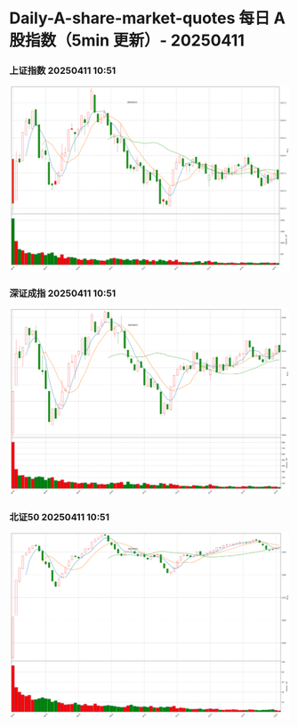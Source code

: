 
# Daily-A-share-market-quotes 每日 A 股指数（5min 更新）- 20250411

### 上证指数 20250411 10:51
![](./fig/2025/4/20250411-sh000001.png)

### 深证成指 20250411 10:51
![](./fig/2025/4/20250411-sz399001.png)

### 北证50 20250411 10:51
![](./fig/2025/4/20250411-bj899050.png)
